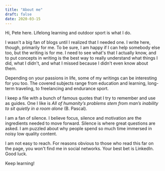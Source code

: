 ```yaml
---
title: "About me"
draft: false
date: 2020-03-15
---
```


Hi, Pete here. Lifelong learning and outdoor sport is what I do.

I wasn't a big fan of blogs until I realized that I needed one. I write here, though, primarily for me. To be sure, I am happy if I can help somebody else too, but the writing is for me. I need to see what's that I actually know, and to put concepts in writing is the best way to really understand what things I did, what I didn't, and what I missed because I didn't even know about them.

Depending on your passions in life, some of my writings can be interesting for you too. The covered subjects range from education and learning, long-term traveling, to freelancing and endurance sport.

I keep a file with a bunch of famous quotes that I try to remember and use as guides. One I like is _All of humanity’s problems stem from man’s inability to sit quietly in a room alone_ (B. Pascal).

I am a fan of silence. I believe focus, silence and motivation are the ingredients needed to move forward. Silence is where great questions are asked. I am puzzled about why people spend so much time immersed in noisy low quality content.

I am not easy to reach. For reasons obvious to those who read this far on the page, you won't find me in social networks. Your best bet is LinkedIn. Good luck.

Keep learning!


